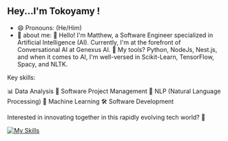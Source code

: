 ## Hey...I'm Tokoyamy !
- 😄 Pronouns: (He/Him)
- 💬 about me: 👋 Hello! I'm Matthew, a Software Engineer specialized in Artificial Intelligence (AI).
Currently, I'm at the forefront of Conversational AI at Genexus AI.
🔧 My tools? Python, NodeJs, Nest.js, and when it comes to AI, I'm well-versed in Scikit-Learn, TensorFlow, Spacy, and NLTK.

Key skills:

📊 Data Analysis
🚀 Software Project Management
💬 NLP (Natural Language Processing)
🤖 Machine Learning
🛠 Software Development

Interested in innovating together in this rapidly evolving tech world? 🌌


[![My Skills](https://skillicons.dev/icons?i=python,nestjs,typescript,js,nodejs)](https://skillicons.dev)
